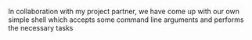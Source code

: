 In collaboration with my project partner, we have come up with our own simple shell which accepts some command line arguments and performs the necessary tasks

